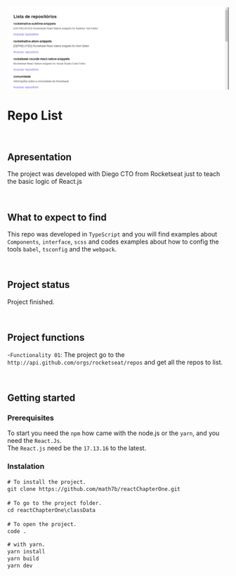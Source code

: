<img src="https://github.com/math7b/reactChapterOne/blob/main/view.png">

# Repo List

<br>

## Apresentation
The project was developed with Diego CTO from Rocketseat just to teach the basic logic of React.js

<br>

## What to expect to find
This repo was developed in `TypeScript` and you will find examples about `Components`, `interface`, `scss` and
codes examples about how to config the tools `babel`, `tsconfig` and the `webpack`.

<br>

## Project status
Project finished.

<br>

## Project functions
-`Functionality 01`: The project go to the `http://api.github.com/orgs/rocketseat/repos` and get all the repos to list.

<br>

## Getting started
### Prerequisites
To start you need the `npm` how came with the node.js or the `yarn`, and you need the `React.Js`.<br>
The `React.js` need be the `17.13.16` to the latest.

### Instalation
```
# To install the project.
git clone https://github.com/math7b/reactChapterOne.git

# To go to the project folder.
cd reactChapterOne\classData

# To open the project.
code .
```
```
# with yarn.
yarn install
yarn build
yarn dev
```
